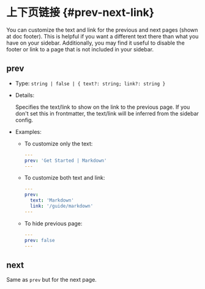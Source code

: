 # 上下页链接 {#prev-next-link}

You can customize the text and link for the previous and next pages (shown at doc footer). This is helpful if you want a different text there than what you have on your sidebar. Additionally, you may find it useful to disable the footer or link to a page that is not included in your sidebar.

## prev

- Type: `string | false | { text?: string; link?: string }`

- Details:

  Specifies the text/link to show on the link to the previous page. If you don't set this in frontmatter, the text/link will be inferred from the sidebar config.

- Examples:

  - To customize only the text:

    ```yaml
    ---
    prev: 'Get Started | Markdown'
    ---
    ```

  - To customize both text and link:

    ```yaml
    ---
    prev:
      text: 'Markdown'
      link: '/guide/markdown'
    ---
    ```

  - To hide previous page:

    ```yaml
    ---
    prev: false
    ---
    ```

## next

Same as `prev` but for the next page.